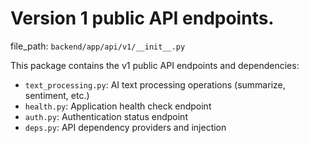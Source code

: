 # Version 1 public API endpoints.

  file_path: `backend/app/api/v1/__init__.py`

This package contains the v1 public API endpoints and dependencies:

- `text_processing.py`: AI text processing operations (summarize, sentiment, etc.)
- `health.py`: Application health check endpoint
- `auth.py`: Authentication status endpoint
- `deps.py`: API dependency providers and injection
